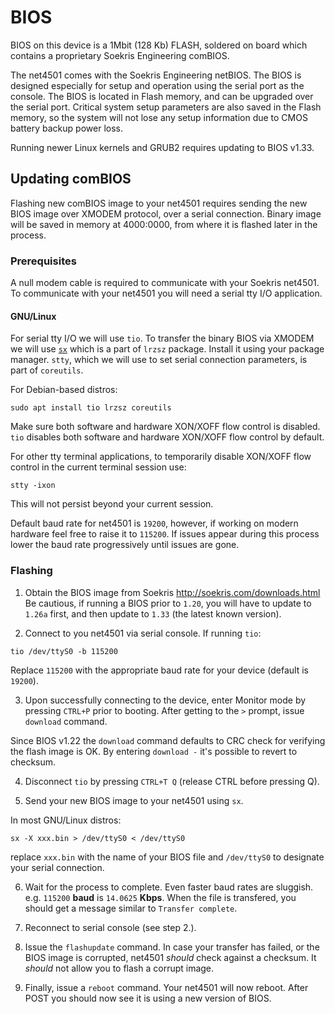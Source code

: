 # BIOS

BIOS on this device is a 1Mbit (128 Kb) FLASH, soldered on board which contains a proprietary Soekris Engineering comBIOS.

The net4501 comes with the Soekris Engineering netBIOS. The BIOS is designed especially for setup and
operation using the serial port as the console. The BIOS is located in Flash memory, and can be upgraded
over the serial port. Critical system setup parameters are also saved in the Flash memory, so the system will
not lose any setup information due to CMOS battery backup power loss.

Running newer Linux kernels and GRUB2 requires updating to BIOS v1.33.

## Updating comBIOS

Flashing new comBIOS image to your net4501 requires sending the new BIOS image over XMODEM protocol, over a serial connection. Binary image will be saved in memory at
4000:0000, from where it is flashed later in the process.

### Prerequisites

A null modem cable is required to communicate with your Soekris net4501. <!-- separate page? -->
To communicate with your net4501 you will need a serial tty I/O application.

#### GNU/Linux

For serial tty I/O we will use `tio`.
To transfer the binary BIOS via XMODEM we will use [`sx`](https://linux.die.net/man/1/sz) which is a part of `lrzsz` package. Install it using your package manager. `stty`, which we will use to set serial connection parameters, is part of `coreutils`.

For Debian-based distros:

```
sudo apt install tio lrzsz coreutils
```

Make sure both software and hardware XON/XOFF flow control is disabled. `tio` disables both software and hardware XON/XOFF flow control by default.

For other tty terminal applications, to temporarily disable XON/XOFF flow control in the current terminal session use:

`stty -ixon`

This will not persist beyond your current session.

Default baud rate for net4501 is `19200`, however, if working on modern hardware feel free to raise it to `115200`. If issues appear during this process lower the baud rate progressively until issues are gone. <!-- separate page? -->

### Flashing

1. Obtain the BIOS image from Soekris <http://soekris.com/downloads.html>
Be cautious, if running a BIOS prior to `1.20`, you will have to update to `1.26a` first, and then update to `1.33` (the latest known version).

2. Connect to you net4501 via serial console. If running `tio`:

```tio /dev/ttyS0 -b 115200```

Replace `115200` with the appropriate baud rate for your device (default is `19200`).

3. Upon successfully connecting to the device, enter Monitor mode by pressing `CTRL+P` prior to booting. After getting to the `>` prompt, issue `download` command.

Since BIOS v1.22 the `download` command defaults to CRC check for verifying the flash image is OK. By entering `download -` it's possible to revert to checksum.

4. Disconnect `tio` by pressing `CTRL+T Q` (release CTRL before pressing Q).

5. Send your new BIOS image to your net4501 using `sx`.

In most GNU/Linux distros:

```
sx -X xxx.bin > /dev/ttyS0 < /dev/ttyS0
```

replace `xxx.bin` with the name of your BIOS file and `/dev/ttyS0` to designate your serial connection.

6. Wait for the process to complete. Even faster baud rates are sluggish. e.g. `115200` **baud** is `14.0625` **Kbps**. When the file is transfered, you should get a message similar to `Transfer complete`.

7. Reconnect to serial console (see step 2.).

8. Issue the `flashupdate` command. In case your transfer has failed, or the BIOS image is corrupted, net4501 *should* check against a checksum. It *should* not allow you to flash a corrupt image.

9. Finally, issue a `reboot` command. Your net4501 will now reboot. After POST you should now see it is using a new version of BIOS.
